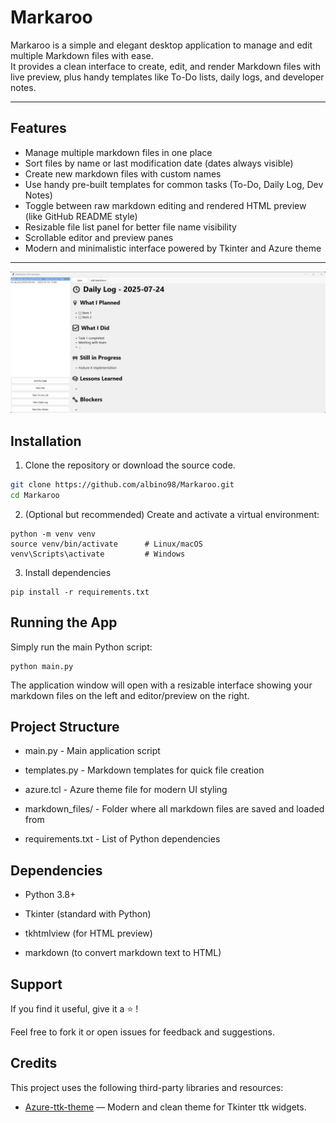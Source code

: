 # Markaroo


Markaroo is a simple and elegant desktop application to manage and edit multiple Markdown files with ease.  
It provides a clean interface to create, edit, and render Markdown files with live preview, plus handy templates like To-Do lists, daily logs, and developer notes.

---

## Features

- Manage multiple markdown files in one place  
- Sort files by name or last modification date (dates always visible)  
- Create new markdown files with custom names  
- Use handy pre-built templates for common tasks (To-Do, Daily Log, Dev Notes)  
- Toggle between raw markdown editing and rendered HTML preview (like GitHub README style)  
- Resizable file list panel for better file name visibility  
- Scrollable editor and preview panes  
- Modern and minimalistic interface powered by Tkinter and Azure theme  

---

![Screenshot](screenshot.png)

## Installation

1. Clone the repository or download the source code.

```bash
git clone https://github.com/albino98/Markaroo.git
cd Markaroo
```
2. (Optional but recommended) Create and activate a virtual environment:
```
python -m venv venv
source venv/bin/activate      # Linux/macOS
venv\Scripts\activate         # Windows
```
3. Install dependencies
```
pip install -r requirements.txt
```

## Running the App 

Simply run the main Python script:

```
python main.py
```
The application window will open with a resizable interface showing your markdown files on the left and editor/preview on the right.

## Project Structure
-  main.py - Main application script

-  templates.py - Markdown templates for quick file creation

-  azure.tcl - Azure theme file for modern UI styling

-  markdown_files/ - Folder where all markdown files are saved and loaded from

-  requirements.txt - List of Python dependencies

## Dependencies
-  Python 3.8+

-  Tkinter (standard with Python)

-  tkhtmlview (for HTML preview)

-  markdown (to convert markdown text to HTML)

## Support

If you find it useful, give it a ⭐ !

Feel free to fork it or open issues for feedback and suggestions.

## Credits

This project uses the following third-party libraries and resources:

- [Azure-ttk-theme](https://github.com/rdbende/Azure-ttk-theme) — Modern and clean theme for Tkinter ttk widgets.




